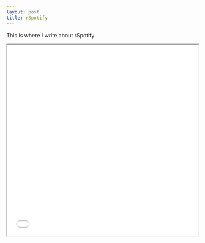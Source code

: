```yaml
---
layout: post
title: rSpotify
---
```



This is where I write about rSpotify.


<iframe src="_data/bandsPlot.html" height=500 width=500></iframe>




